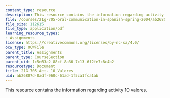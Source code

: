 ```yaml
---
content_type: resource
description: This resource contains the information regarding activity 10 valores.
file: /courses/21g-705-oral-communication-in-spanish-spring-2004/ab26807d8adf960c61ad1f5ca1fca1ab_MIT21G_705S04_act10valor.pdf
file_size: 112615
file_type: application/pdf
learning_resource_types:
- Assignments
license: https://creativecommons.org/licenses/by-nc-sa/4.0/
ocw_type: OCWFile
parent_title: Assignments
parent_type: CourseSection
parent_uid: 1c5e63a2-88cf-8a36-7c13-6f2fe7c8c4b2
resourcetype: Document
title: 21G.705_Act._10_Valores
uid: ab26807d-8adf-960c-61ad-1f5ca1fca1ab
---
```

This resource contains the information regarding activity 10 valores.
